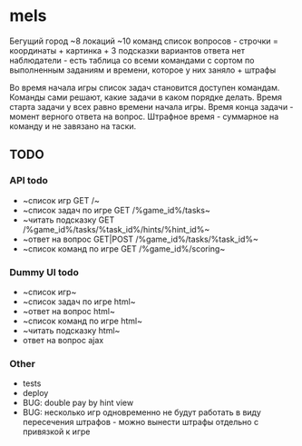 # mels

Бегущий город
~8 локаций
~10 команд
список вопросов -  строчки = координаты + картинка + 3 подсказки
вариантов ответа нет
наблюдатели - есть таблица со всеми командами с сортом по выполненным заданиям и времени, которое у них заняло + штрафы


Во время начала игры список задач становится доступен командам.
Команды сами решают, какие задачи в каком порядке делать.
Время старта задачи у всех равно времени начала игры.
Время конца задачи - момент верного ответа на вопрос.
Штрафное время - суммарное на команду и не завязано на таски.



## TODO

### API todo
- ~список игр GET /~
- ~список задач по игре GET /%game_id%/tasks~
- ~читать подсказку GET /%game_id%/tasks/%task_id%/hints/%hint_id%~
- ~ответ на вопрос GET|POST /%game_id%/tasks/%task_id%~
- ~список команд по игре GET /%game_id%/scoring~


### Dummy UI todo
- ~список игр~
- ~список задач по игре html~
- ~ответ на вопрос html~
- ~список команд по игре html~
- ~читать подсказку html~
- ответ на вопрос ajax

### Other
- tests
- deploy
- BUG: double pay by hint view
- BUG: несколько игр одновременно не будут работать в виду пересечения штрафов - можно вынести штрафы отдельно с привязкой к игре
